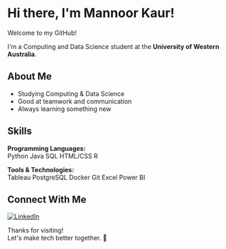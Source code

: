 # Hi there, I'm Mannoor Kaur! 

Welcome to my GitHub!

I'm a Computing and Data Science student at the **University of Western Australia**.  


## About Me

-  Studying Computing & Data Science
-  Good at teamwork and communication
- Always learning something new



## Skills

**Programming Languages:**  
Python  Java  SQL HTML/CSS  R

**Tools & Technologies:**  
Tableau  PostgreSQL  Docker  Git  Excel Power BI 



## Connect With Me

[![LinkedIn](https://img.shields.io/badge/-LinkedIn-blue?style=flat-square&logo=linkedin)](https://www.linkedin.com/in/mannoor-kaur-202506358)



Thanks for visiting!  
Let's make tech better together. 🌸
